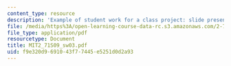```yaml
---
content_type: resource
description: 'Example of student work for a class project: slide presentation on '
file: /media/https%3A/open-learning-course-data-rc.s3.amazonaws.com/2-71-optics-spring-2009/f9e320d9691043f77445e5251d0d2a93_MIT2_71S09_sw03.pdf
file_type: application/pdf
resourcetype: Document
title: MIT2_71S09_sw03.pdf
uid: f9e320d9-6910-43f7-7445-e5251d0d2a93
---
```

